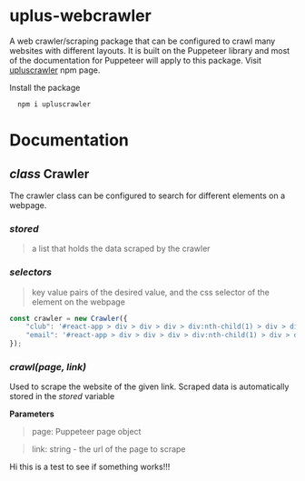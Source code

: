 # **uplus-webcrawler**

A web crawler/scraping package that can be configured to crawl many websites with different layouts. It is built on the Puppeteer library and most of the documentation for Puppeteer will apply to this package. Visit [upluscrawler](https://www.npmjs.com/package/upluscrawler) npm page.

Install the package

```console
  npm i upluscrawler
```

# **Documentation**

## *class* Crawler

The crawler class can be configured to search for different elements on a webpage.

### *stored*
> a list that holds the data scraped by the crawler

### *selectors*
>key value pairs of the desired value, and the css selector of the element on the webpage

```javascript
const crawler = new Crawler({
    "club": '#react-app > div > div > div > div:nth-child(1) > div > div:nth-child(2) > div > div:nth-child(1) > h1',
    "email": '#react-app > div > div > div > div:nth-child(1) > div > div:nth-child(2) > div > div:nth-child(4) > div > div:nth-child(2) > div:nth-child(2)' // 'a[href*="@"]'
});
```

### *crawl(page, link)*
Used to scrape the website of the given link. Scraped data is automatically stored in the *stored* variable
  
**Parameters**
> page: Puppeteer page object

> link: string - the url of the page to scrape
    
Hi this is a test to see if something works!!!

